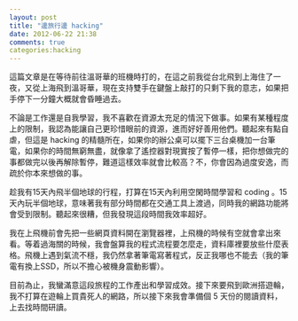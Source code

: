 ```yaml
---
layout: post
title: "邊旅行邊 hacking"
date: 2012-06-22 21:38
comments: true
categories:hacking
---
```


這篇文章是在等待前往溫哥華的班機時打的，在這之前我從台北飛到上海住了一夜，又從上海飛到溫哥華，現在支持雙手在鍵盤上敲打的只剩下我的意志，如果把手停下一分鐘大概就會昏睡過去。

不論是工作還是自我學習，我不喜歡在資源太充足的情況下做事。如果有某種程度上的限制，我認為能讓自己更珍惜眼前的資源，進而好好善用他們。聽起來有點自虐，但這是 hacking 的精髓所在，如果你的辦公桌可以擺下三台桌機加一台筆電，如果你的時間無窮無盡，就像拿了遙控器對現實按了暫停一樣，把你想做完的事都做完以後再解除暫停，難道這樣效率就會比較高？不，你會因為過度安逸，而疏於你本來想做的事。

趁我有15天內飛半個地球的行程，打算在15天內利用空閑時間學習和 coding 。15天內玩半個地球，意味著我有部分時間都在交通工具上渡過，同時我的網路功能將會受到限制。聽起來很糟，但我發現這段時間我效率超好。

我在上飛機前會先把一些網頁資料開在瀏覽器裡，上飛機的時候有空就會拿出來看。等着過海關的時候，我會盤算我的程式流程要怎麼走，資料庫裡要放些什麼表格。飛機上遇到氣流不穩，我仍然拿著筆電寫著程式，反正我哪也不能去（我的筆電有換上SSD，所以不擔心被機身震動影響）。

目前為止，我蠻滿意這段旅程的工作產出和學習成效。接下來要飛到歐洲搭遊輪，我不打算在遊輪上買貴死人的網路，所以接下來我會準備個 5 天份的閱讀資料，上去找時間研讀。
